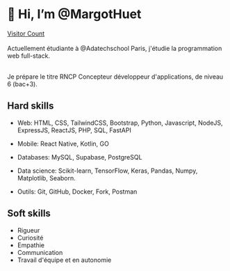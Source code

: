 # 👋 Hi, I’m @MargotHuet


[Visitor Count](https://profile-counter.glitch.me/MargotHuet/count.svg)
<br>
<br>
Actuellement étudiante à @Adatechschool Paris, j'étudie la programmation web full-stack. 

<br>
Je prépare le titre RNCP Concepteur développeur d'applications, de niveau 6 (bac+3).
<br>

## Hard skills

- Web: HTML, CSS, TailwindCSS, Bootstrap, Python, Javascript, NodeJS, ExpressJS, ReactJS, PHP, SQL, FastAPI

- Mobile: React Native, Kotlin, GO

- Databases: MySQL, Supabase, PostgreSQL

- Data science: Scikit-learn, TensorFlow, Keras, Pandas, Numpy, Matplotlib, Seaborn.

- Outils: Git, GitHub, Docker, Fork, Postman

## Soft skills

- Rigueur
- Curiosité
- Empathie
- Communication 
- Travail d'équipe et en autonomie

<!---
MargotHuet/MargotHuet is a ✨ special ✨ repository because its `README.md` (this file) appears on your GitHub profile.
You can click the Preview link to take a look at your changes.
--->
